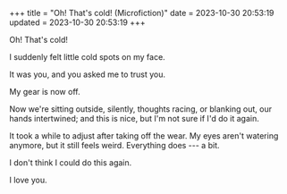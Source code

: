 +++
title = "Oh! That's cold! (Microfiction)"
date = 2023-10-30 20:53:19
updated = 2023-10-30 20:53:19
+++

Oh! That's cold!

I suddenly felt little cold spots on my face.

It was you, and you asked me to trust you.

My gear is now off.

Now we're sitting outside, silently,
thoughts racing, or blanking out,
our hands intertwined;
and this is nice, but I'm not sure if I'd do it again.

It took a while to adjust after taking off the wear.
My eyes aren't watering anymore,
but it still feels weird.
Everything does --- a bit.

I don't think I could do this again.

I love you.

